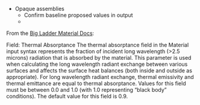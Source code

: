 
- Opaque assemblies
  - Confirm baseline proposed values in output
  -

From the [Big Ladder Material Docs][1]:

Field: Thermal Absorptance
The thermal absorptance field in the Material input syntax represents the fraction of incident long wavelength (>2.5 microns)
radiation that is absorbed by the material.
This parameter is used when calculating the long wavelength radiant exchange between various surfaces and affects the surface heat balances (both inside and outside as appropriate).
For long wavelength radiant exchange, thermal emissivity and thermal emittance are equal to thermal absorptance.
Values for this field must be between 0.0 and 1.0 (with 1.0 representing “black body” conditions).
The default value for this field is 0.9.

[1]: https://bigladdersoftware.com/epx/docs/22-2/input-output-reference/group-surface-construction-elements.html#material
